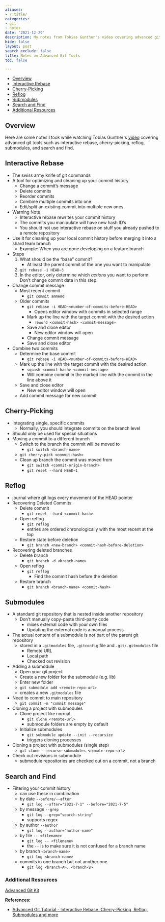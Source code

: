 ```yaml
---
aliases:
- /:title/
categories:
- git
- notes
date: '2021-12-29'
description: My notes from Tobias Gunther's video covering advanced git tools.
hide: false
layout: post
search_exclude: false
title: Notes on Advanced Git Tools
toc: false

---
```


* [Overview](#overview)
* [Interactive Rebase](#interactive-rebase)
* [Cherry-Picking](#cherry-picking)
* [Reflog](#reflog)
* [Submodules](#submodules)
* [Search and Find](#search-and-find)
* [Additional Resources](#additional-resources)



## Overview

Here are some notes I took while watching Tobias Gunther's [video](https://www.youtube.com/watch?v=qsTthZi23VE) covering advanced git tools such as interactive rebase, cherry-picking, reflog, submodules, and search and find.



## Interactive Rebase

- The swiss army knife of git commands
- A tool for optimizing and cleaning up your commit history
    - Change a commit’s message
    - Delete commits
    - Reorder commits
    - Combine multiple commits into one
    - Edit/split an existing commit into multiple new ones
- Warning Note
    - Interactive rebase rewrites your commit history
    - The commits you manipulate will have new hash ID’s
    - You should not use interactive rebase on stuff you already pushed to a remote repository
- Use it for cleaning up your local commit history before merging it into a shard team branch
    - Example: When you are done developing on a feature branch
- Steps
    1. What should be the “base” commit?
        - At least the parent commit of the one you want to manipulate
    2. `git rebase -i HEAD~3`
    3. In the editor, only determine which *actions* you want to perform. Don’t change commit data in this step.
- Change commit message
    - Most recent commit
        - `git commit ammend`
    - Older commits
        - `git rebase -i HEAD~<number-of-commits-before-HEAD>`
            - Opens editor window with commits in selected range
        - Mark up the line with the target commit with the desired action
            - `reword <commit-hash> <commit-message>`
        - Save and close editor
            - New editor window will open
        - Change commit message
        - Save and close editor
- Combine two commits
    - Determine the base commit
        - `git rebase -i HEAD~<number-of-commits-before-HEAD>`
    - Mark up the line with the target commit with the desired action
        - `squash <commit-hash> <commit-message>`
        - Will combine commit in the marked line with the commit in the line above it
    - Save and close editor
        - New editor window will open
    - Add commit message for new commit

## Cherry-Picking

- Integrating single, specific commits
    - Normally, you should integrate commits on the branch level
- Should only be used for special situations
- Moving a commit to a different branch
    - Switch to the branch the commit will be moved to
        - `git switch <branch-name>`
    - `git cherry-pick <commit-hash>`
    - Clean up branch the commit was moved from
        - `git switch <commit-origin-branch>`
        - `git reset --hard HEAD~1`

## Reflog

- journal where git logs every movement of the HEAD pointer
- Recovering Deleted Commits
    - Delete commit
        - `git reset --hard <commit-hash>`
    - Open reflog
        - `git reflog`
        - entries are ordered chronologically with the most recent at the top
    - Restore state before deletion
        - `git branch <new-branch> <commit-hash-before-deletion>`
- Recovering deleted branches
    - Delete branch
        - `git branch -d <branch-name>`
    - Open reflog
        - `git reflog`
            - Find the commit hash before the deletion
    - Restore branch
        - `git branch <branch-name> <commit-hash>`
    

## Submodules

- A standard git repository that is nested inside another repository
    - Don’t manually copy-paste third-party code
        - mixes external code with your own files
        - Updating the external code is a manual process
- The actual content of a submodule is not part of the parent git repository
    - stored in a `.gitmodules` file, `.gitconfig` file and `.git/.gitmodules` file
        - Remote URL
        - Local path
        - Checked out revision
- Adding a submodule
    - Open your git project
    - Create a new folder for the submodule (e.g. lib)
    - Enter new folder
    - `git submodule add <remote-repo-url>`
    - creates a new `.gitmodules` file
- Need to commit to main repository
    - `git commit -m "commit message"`
- Cloning a project with submodules
    - Clone project like normal
        - `git clone <remote-url>`
        - submodule folders are empty by default
    - Initialize submodules
        - `git submodule update --init --recursize`
        - triggers cloning processes
- Cloning a project with submodules (single step)
    - `git clone --recurse-submodules <remote-repo-url>`
- Check out revisions in submodule
    - submodule repositories are checked out on a commit, not a branch

## Search and Find

- Filtering your commit history
    - can use these in combination
    - by date `--before/--after`
        - `git log --after="2021-7-1" --before="2021-7-5"`
    - by message `--grep`
        - `git log --grep="search-string"`
        - supports regex
    - by author `--author`
        - `git log --author="author-name"`
    - by file `-- <filename>`
        - `git log -- <filename>`
        - the `--`   is to make sure it is not confused for a branch name
    - by branch `<branch-name>`
        - `git log <branch-name>`
    - commits in one branch but not another one
        - `git log <branch-A>..<branch-B>`
    
    

### Additional Resources

[Advanced Git Kit](https://www.git-tower.com/learn/git/advanced-git-kit/)




**References:**

* [Advanced Git Tutorial - Interactive Rebase, Cherry-Picking, Reflog, Submodules and more](https://www.youtube.com/watch?v=qsTthZi23VE)

